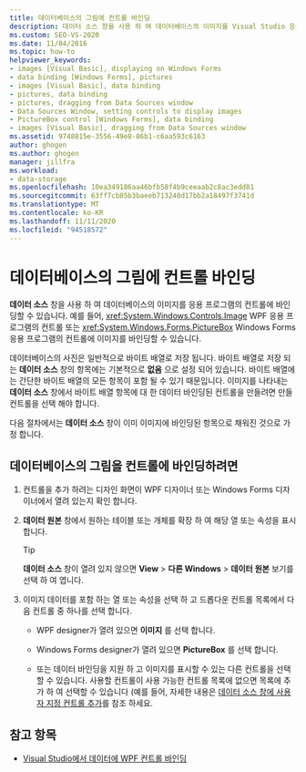 ```yaml
---
title: 데이터베이스의 그림에 컨트롤 바인딩
description: 데이터 소스 창을 사용 하 여 데이터베이스의 이미지를 Visual Studio 응용 프로그램의 컨트롤에 바인딩할 수 있습니다.
ms.custom: SEO-VS-2020
ms.date: 11/04/2016
ms.topic: how-to
helpviewer_keywords:
- images [Visual Basic], displaying on Windows Forms
- data binding [Windows Forms], pictures
- images [Visual Basic], data binding
- pictures, data binding
- pictures, dragging from Data Sources window
- Data Sources Window, setting controls to display images
- PictureBox control [Windows Forms], data binding
- images [Visual Basic], dragging from Data Sources window
ms.assetid: 9748815e-3556-49e8-86b1-c6aa593c6163
author: ghogen
ms.author: ghogen
manager: jillfra
ms.workload:
- data-storage
ms.openlocfilehash: 10ea349186aa46bfb58f4b9ceeaab2c8ac3edd81
ms.sourcegitcommit: 63ff7cb85b3baeeb713240d17bb2a18497f3741d
ms.translationtype: MT
ms.contentlocale: ko-KR
ms.lasthandoff: 11/11/2020
ms.locfileid: "94518572"
---
```

# <a name="bind-controls-to-pictures-from-a-database"></a>데이터베이스의 그림에 컨트롤 바인딩

**데이터 소스** 창을 사용 하 여 데이터베이스의 이미지를 응용 프로그램의 컨트롤에 바인딩할 수 있습니다. 예를 들어, <xref:System.Windows.Controls.Image> WPF 응용 프로그램의 컨트롤 또는 <xref:System.Windows.Forms.PictureBox> Windows Forms 응용 프로그램의 컨트롤에 이미지를 바인딩할 수 있습니다.

데이터베이스의 사진은 일반적으로 바이트 배열로 저장 됩니다. 바이트 배열로 저장 되는 **데이터 소스** 창의 항목에는 기본적으로 **없음** 으로 설정 되어 있습니다. 바이트 배열에는 간단한 바이트 배열의 모든 항목이 포함 될 수 있기 때문입니다. 이미지를 나타내는 **데이터 소스** 창에서 바이트 배열 항목에 대 한 데이터 바인딩된 컨트롤을 만들려면 만들 컨트롤을 선택 해야 합니다.

다음 절차에서는 **데이터 소스** 창이 이미 이미지에 바인딩된 항목으로 채워진 것으로 가정 합니다.

## <a name="to-bind-a-picture-in-a-database-to-a-control"></a>데이터베이스의 그림을 컨트롤에 바인딩하려면

1. 컨트롤을 추가 하려는 디자인 화면이 WPF 디자이너 또는 Windows Forms 디자이너에서 열려 있는지 확인 합니다.

2. **데이터 원본** 창에서 원하는 테이블 또는 개체를 확장 하 여 해당 열 또는 속성을 표시 합니다.

   > [!TIP]
   > **데이터 소스** 창이 열려 있지 않으면 **View**  >  **다른 Windows**  >  **데이터 원본** 보기를 선택 하 여 엽니다.

3. 이미지 데이터를 포함 하는 열 또는 속성을 선택 하 고 드롭다운 컨트롤 목록에서 다음 컨트롤 중 하나를 선택 합니다.

    - WPF designer가 열려 있으면 **이미지** 를 선택 합니다.

    - Windows Forms designer가 열려 있으면 **PictureBox** 를 선택 합니다.

    - 또는 데이터 바인딩을 지원 하 고 이미지를 표시할 수 있는 다른 컨트롤을 선택할 수 있습니다. 사용할 컨트롤이 사용 가능한 컨트롤 목록에 없으면 목록에 추가 하 여 선택할 수 있습니다 (예를 들어, 자세한 내용은 [데이터 소스 창에 사용자 지정 컨트롤 추가](../data-tools/add-custom-controls-to-the-data-sources-window.md)를 참조 하세요.

## <a name="see-also"></a>참고 항목

- [Visual Studio에서 데이터에 WPF 컨트롤 바인딩](../data-tools/bind-wpf-controls-to-data-in-visual-studio.md)
